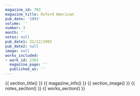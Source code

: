 ```yaml
---
magazine_id: 702
magazine_title: Oxford American
pub_date: '1993'
volume: ''
number: 3
month: ''
notes: null
pub_date1: 31/12/1993
pub_date2: null
image: null
works_included:
- work_id: 2363
  magazine_page: ''
  published_as: ''
---
```


{{ section_title() }}
{{ magazine_info() }}
{{ section_image() }}
{{ notes_section() }}
{{ works_section() }}
